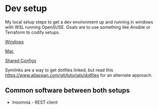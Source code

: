 # Dev setup

My local setup steps to get a dev environment up and running in windows with WSL running OpenSUSE. Goals are to use something like Ansible or Terraform to codify setups.

[Windows](windows.md)

[Mac](mac.md)

[Shared Configs](shared.md)

Symlinks are a way to get dotfiles linked, but read this https://www.atlassian.com/git/tutorials/dotfiles for an alternate approach.

## Common software between both setups
- Insomnia - REST client
